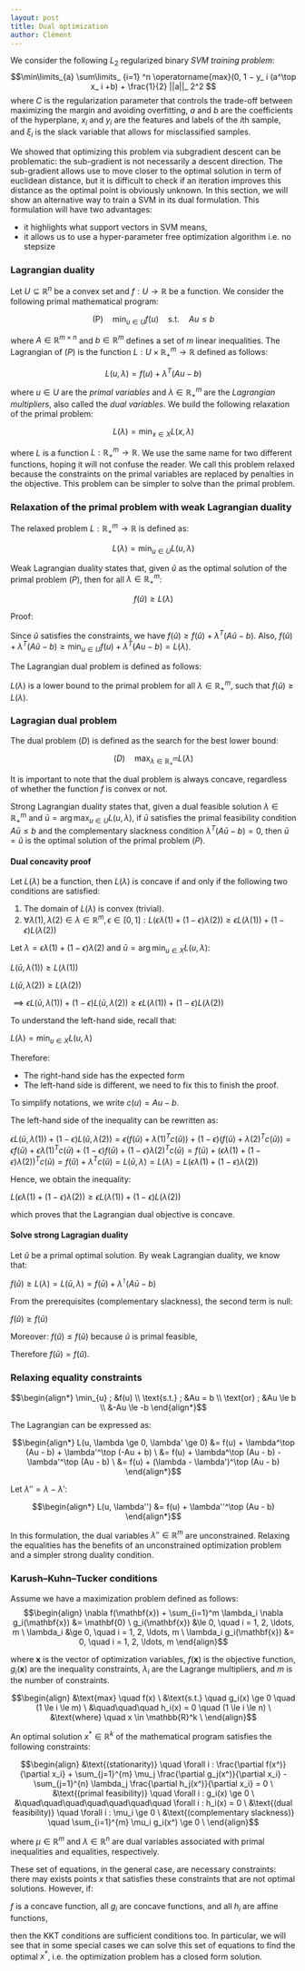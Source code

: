 ```yaml
---
layout: post
title: Dual optimization
author: Clément
---
```


We consider the following $L_ 2$ regularized binary *SVM training problem*:
$$\min\limits_{a} \sum\limits_ {i=1} ^n \operatorname{max}(0, 1 − y_ i (a^\top x_ i +b) + \frac{1}{2} ||a||_ 2^2 $$
where $C$ is the regularization parameter that controls the trade-off between maximizing the margin and avoiding overfitting, $a$ and $b$ are the coefficients of the hyperplane, $x_i$ and $y_i$ are the features and labels of the $i$th sample, and $\xi_i$ is the slack variable that allows for misclassified samples.

We showed that optimizing this problem via subgradient descent can be problematic: the sub-gradient is not necessarily a descent direction. The sub-gradient allows use to move closer to the optimal solution in term of euclidean distance, but it is difficult to check if an iteration improves this distance as the optimal point is obviously unknown. In this section, we will show an alternative way to train a SVM in its dual formulation. This formulation will have two advantages:
- it highlights what support vectors in SVM means,
- it allows us to use a hyper-parameter free optimization algorithm i.e. no stepsize

### Lagrangian duality

Let $U \subseteq \mathbb{R}^n$ be a convex set and $f: U \rightarrow \mathbb{R}$ be a function. We consider the following primal mathematical program:

$$\begin{equation}
\text{(P)} \quad \min_{u \in U} f(u) \quad \text{s.t.} \quad Au \le b
\end{equation}$$

where $A \in \mathbb{R}^{m \times n}$ and $b \in \mathbb{R}^m$ defines a set of $m$ linear inequalities. The Lagrangian of $(P)$ is the function $L: U \times \mathbb{R}^m_+ \rightarrow \mathbb{R}$ defined as follows:

$$\begin{equation}
L(u, \lambda) = f(u) + \lambda^T(Au - b)
\end{equation}$$

where $u \in U$ are the *primal variables* and $\lambda \in \mathbb{R}_ +^m$ are the *Lagrangian multipliers*, also called the *dual variables*. We build the following relaxation of the primal problem:

$$\begin{equation}
L(\lambda) = \min_{x \in X} L(x, \lambda)
\end{equation}$$

where $L$ is a function $L: \mathbb{R}^m_+ \rightarrow \mathbb{R}$. We use the same name for two different functions, hoping it will not confuse the reader. We call this problem relaxed because the constraints on the primal variables are replaced by penalties in the objective. This problem can be simpler to solve than the primal problem.

### Relaxation of the primal problem with weak Lagrangian duality

The relaxed problem $L : \mathbb{R}^m_+ \rightarrow \mathbb{R}$ is defined as:

$$\begin{equation}
L(\lambda) = \min_{u \in U} L(u, \lambda)
\end{equation}$$

Weak Lagrangian duality states that, given $\hat{u}$ as the optimal solution of the primal problem $(P)$, then for all $\lambda \in \mathbb{R}^m_+$:

$$\begin{equation}
f(\hat{u}) \geq L(\lambda)
\end{equation}$$

Proof:

Since $\hat{u}$ satisfies the constraints, we have $f(\hat{u}) \geq f(\hat{u}) + \lambda^T (A \hat{u} - b)$. Also, $f(\hat{u}) + \lambda^T (A \hat{u} - b) \geq \min_{u \in U} f(u) + \lambda^T(Au - b) = L(\lambda)$.

The Lagrangian dual problem is defined as follows:

$L(\lambda)$ is a lower bound to the primal problem for all $\lambda \in \mathbb{R}^m_+$, such that $f(\hat{u}) \geq L(\lambda)$.

### Lagragian dual problem

The dual problem $(D)$ is defined as the search for the best lower bound:

$$\begin{equation}
(D) \quad \max_{\lambda \in \mathbb{R}^m_+} L(\lambda)
\end{equation}$$

It is important to note that the dual problem is always concave, regardless of whether the function $f$ is convex or not.

Strong Lagrangian duality states that, given a dual feasible solution $\lambda \in \mathbb{R}^m_+$ and $\bar{u} = \arg\max_{u \in U} L(u, \lambda)$, if $\bar{u}$ satisfies the primal feasibility condition $A\bar{u} \leq b$ and the complementary slackness condition $\lambda^T (A\bar{u} - b) = 0$, then $\bar{u} = \hat{u}$ is the optimal solution of the primal problem $(P)$.

#### Dual concavity proof

Let $L(\lambda)$ be a function, then $L(\lambda)$ is concave if and only if the following two conditions are satisfied:

1. The domain of $L(\lambda)$ is convex (trivial). 
2. $\forall \lambda(1), \lambda(2) \in \lambda \in \mathbb{R}^m, \epsilon \in [0, 1]: L(\epsilon \lambda(1) + (1 - \epsilon) \lambda(2)) \ge \epsilon L(\lambda(1)) + (1 - \epsilon) L(\lambda(2))$

Let $\lambda = \epsilon \lambda(1) + (1 - \epsilon) \lambda(2)$ and $\bar{u} = \arg \min_{u \in X} L(u, \lambda)$:

$L(\bar{u}, \lambda(1)) \ge L(\lambda(1))$

$L(\bar{u}, \lambda(2)) \ge L(\lambda(2))$

$\implies \epsilon L(\bar{u}, \lambda(1)) + (1 - \epsilon) L(\bar{u}, \lambda(2)) \ge \epsilon L(\lambda(1)) + (1 - \epsilon) L(\lambda(2))$

To understand the left-hand side, recall that:

$L(\lambda) = \min_{u \in X} L(u, \lambda)$

Therefore:

- The right-hand side has the expected form
- The left-hand side is different, we need to fix this to finish the proof.

To simplify notations, we write $c(u) = Au - b$.

The left-hand side of the inequality can be rewritten as:

$\epsilon L(\bar{u}, \lambda(1)) + (1 - \epsilon) L(\bar{u}, \lambda(2)) = \epsilon (f(\bar{u}) + \lambda(1)^T c(\bar{u})) + (1 - \epsilon)(f(\bar{u}) + \lambda(2)^T c(\bar{u})) = \epsilon f(\bar{u}) + \epsilon \lambda(1)^T c(\bar{u}) + (1 - \epsilon) f(\bar{u}) + (1 - \epsilon) \lambda(2)^T c(\bar{u}) = f(\bar{u}) + (\epsilon \lambda(1) + (1 - \epsilon) \lambda(2))^T c(\bar{u}) = f(\bar{u}) + \lambda^T c(\bar{u}) = L(\bar{u}, \lambda) = L(\lambda) = L(\epsilon \lambda(1) + (1 - \epsilon) \lambda(2))$

Hence, we obtain the inequality:

$L(\epsilon \lambda(1) + (1 - \epsilon) \lambda(2)) \ge \epsilon L(\lambda(1)) + (1 - \epsilon) L(\lambda(2))$

which proves that the Lagrangian dual objective is concave.

#### Solve strong Lagragian duality

Let $\hat{u}$ be a primal optimal solution.
By weak Lagrangian duality, we know that:

$f(\hat{u}) \ge L(\lambda) = L(\bar{u}, \lambda) = f(\bar{u}) + \lambda^\intercal (A \bar{u} - b)$

From the prerequisites (complementary slackness), the second term is null:

$f(\hat{u}) \ge f(\bar{u})$

Moreover: $f(\hat{u}) \le f(\hat{u})$ because $\hat{u}$ is primal feasible,

Therefore $f(\bar{u}) = f(\hat{u})$.

### Relaxing equality constraints

$$\begin{align*}
\min_{u} ; &f(u) \\
\text{s.t.} ; &Au = b \\
\text{or} ; &Au \le b \\
&-Au \le -b
\end{align*}$$

The Lagrangian can be expressed as:

$$\begin{align*}
L(u, \lambda \ge 0, \lambda' \ge 0) &= f(u) + \lambda^\top (Au - b) + \lambda'^\top (-Au + b) \
&= f(u) + \lambda^\top (Au - b) - \lambda'^\top (Au - b) \
&= f(u) + (\lambda - \lambda')^\top (Au - b)
\end{align*}$$

Let $\lambda'' = \lambda - \lambda'$:

$$\begin{align*}
L(u, \lambda'') &= f(u) + \lambda''^\top (Au - b)
\end{align*}$$

In this formulation, the dual variables $\lambda'' \in \mathbb{R}^m$ are unconstrained. Relaxing the equalities has the benefits of an unconstrained optimization problem and a simpler strong duality condition.

### Karush–Kuhn–Tucker conditions

Assume we have a maximization problem defined as follows:
$$\begin{align}
\nabla f(\mathbf{x}) + \sum_{i=1}^m \lambda_i \nabla g_i(\mathbf{x}) &= \mathbf{0} \
g_i(\mathbf{x}) &\le 0, \quad i = 1, 2, \ldots, m \
\lambda_i &\ge 0, \quad i = 1, 2, \ldots, m \
\lambda_i g_i(\mathbf{x}) &= 0, \quad i = 1, 2, \ldots, m
\end{align}$$

where $\mathbf{x}$ is the vector of optimization variables, $f(\mathbf{x})$ is the objective function, $g_i(\mathbf{x})$ are the inequality constraints, $\lambda_i$ are the Lagrange multipliers, and $m$ is the number of constraints.

$$\begin{align}
&\text{max} \quad f(x) \
&\text{s.t.} \quad g_i(x) \ge 0 \quad (1 \le i \le m) \
&\quad\quad\quad h_i(x) = 0 \quad (1 \le i \le n) \
&\text{where} \quad x \in \mathbb{R}^k \
\end{align}$$

An optimal solution $x^* \in \mathbb{R}^k$ of the mathematical program satisfies the following constraints:

$$\begin{align}
&\text{(stationarity)} \quad \forall i : \frac{\partial f(x^)}{\partial x_i} + \sum_{j=1}^{m} \mu_j \frac{\partial g_j(x^)}{\partial x_i} - \sum_{j=1}^{n} \lambda_j \frac{\partial h_j(x^)}{\partial x_i} = 0 \
&\text{(primal feasibility)} \quad \forall i : g_i(x) \ge 0 \
&\quad\quad\quad\quad\quad\quad\quad \forall i : h_i(x) = 0 \
&\text{(dual feasibility)} \quad \forall i : \mu_i \ge 0 \
&\text{(complementary slackness)} \quad \sum_{i=1}^{m} \mu_i g_i(x^) \ge 0 \
\end{align}$$

where $\mu \in \mathbb{R}^m$ and $\lambda \in \mathbb{R}^n$ are dual variables associated with primal inequalities and equalities, respectively.

These set of equations, in the general case, are necessary constraints: there may exists points $x$ that satisfies these constraints that are not optimal solutions. However, if:

$f$ is a concave function,
all $g_i$ are concave functions,
and all $h_i$ are affine functions,

then the KKT conditions are sufficient conditions too. In particular, we will see that in some special cases we can solve this set of equations to find the optimal $x^*$, i.e. the optimization problem has a closed form solution.
